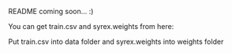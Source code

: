 README coming soon... :)

You can get train.csv and syrex.weights from here:

Put train.csv into data folder and syrex.weights into weights folder

